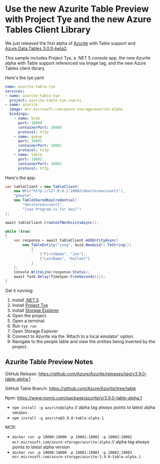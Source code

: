 # Use the new Azurite Table Preview with Project Tye and the new Azure Tables Client Library

We just released the first alpha of [Azurite](https://github.com/Azure/Azurite/) with Table support and [Azure.Data.Tables 3.0.0-beta2](https://www.nuget.org/packages/Azure.Data.Tables).

This sample includes Project Tye, a .NET 5 console app, the new Azurite alpha with Table support referenced via image tag, and the new Azure Tables client library.

Here's the tye.yaml
```yaml
name: azurite-table-tye
services:
- name: azurite-table-tye
  project: azurite-table-tye.csproj
- name: azurite
  image: mcr.microsoft.com/azure-storage/azurite:alpha
  bindings:
    - name: blob
      port: 10000
      containerPort: 10000
      protocol: http
    - name: queue
      port: 10001
      containerPort: 10001
      protocol: http
    - name: table
      port: 10002
      containerPort: 10002
      protocol: http
```

Here's the app:
```csharp
var tableClient = new TableClient(
    new Uri("http://127.0.0.1:10002/devstoreaccount1"),
    "people",
    new TableSharedKeyCredential(
        "devstoreaccount1",
        "[see Program.cs for key]")
);

await tableClient.CreateIfNotExistsAsync();

while (true)
{
    var response = await tableClient.AddEntityAsync(
        new TableEntity("jong", Guid.NewGuid().ToString())
            {
                {"FirstName", "Jon"}, 
                {"LastName", "Gallant"}
            }
    );
    Console.WriteLine(response.Status);
    await Task.Delay(TimeSpan.FromSeconds(1));
}
```

Get it running:

1. Install [.NET 5](https://dotnet.microsoft.com/download/dotnet/5.0)
1. Install [Project Tye](https://aka.ms/tye)
1. Install [Storage Explorer](https://azure.microsoft.com/en-us/features/storage-explorer/)
1. Open the project.
1. Open a terminal.
1. Run `tye run`
1. Open Storage Explorer
1. Connect to Azurite via the 'Attach to a local emulator' option.
1. Navigate to the people table and view the entities being inserted by the project.


## Azurite Table Preview Notes

GitHub Release: https://github.com/Azure/Azurite/releases/tag/v3.9.0-table-alpha.1

GitHub Table Branch: https://github.com/Azure/Azurite/tree/table

Npm:  https://www.npmjs.com/package/azurite/v/3.9.0-table-alpha.1
- `npm install -g azurite@alpha` // alpha tag always points to latest alpha version
- `npm install -g azurite@3.9.0-table-alpha.1`

MCR:
- `docker run -p 10000:10000 -p 10001:10001 -p 10002:10002 mcr.microsoft.com/azure-storage/azurite:alpha` // alpha tag always points to latest alpha version
- `docker run -p 10000:10000 -p 10001:10001 -p 10002:10002 mcr.microsoft.com/azure-storage/azurite:3.9.0-table-alpha.1`

